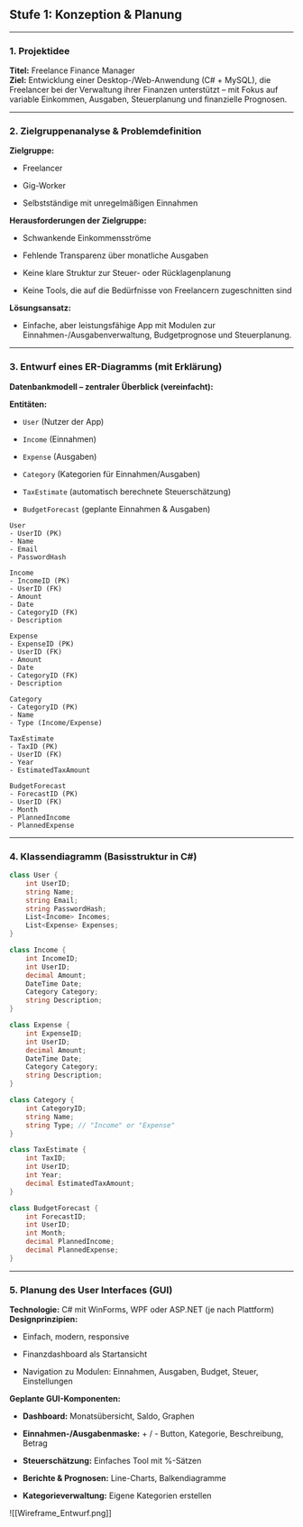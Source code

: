 ## **Stufe 1: Konzeption & Planung**

---

### **1. Projektidee**

**Titel:** Freelance Finance Manager  
**Ziel:** Entwicklung einer Desktop-/Web-Anwendung (C# + MySQL), die Freelancer bei der Verwaltung ihrer Finanzen unterstützt – mit Fokus auf variable Einkommen, Ausgaben, Steuerplanung und finanzielle Prognosen.

---

### **2. Zielgruppenanalyse & Problemdefinition**

**Zielgruppe:**

- Freelancer
    
- Gig-Worker
    
- Selbstständige mit unregelmäßigen Einnahmen
    

**Herausforderungen der Zielgruppe:**

- Schwankende Einkommensströme
    
- Fehlende Transparenz über monatliche Ausgaben
    
- Keine klare Struktur zur Steuer- oder Rücklagenplanung
    
- Keine Tools, die auf die Bedürfnisse von Freelancern zugeschnitten sind
    

**Lösungsansatz:**

- Einfache, aber leistungsfähige App mit Modulen zur Einnahmen-/Ausgabenverwaltung, Budgetprognose und Steuerplanung.
    

---

### **3. Entwurf eines ER-Diagramms (mit Erklärung)**

**Datenbankmodell – zentraler Überblick (vereinfacht):**

**Entitäten:**

- `User` (Nutzer der App)
    
- `Income` (Einnahmen)
    
- `Expense` (Ausgaben)
    
- `Category` (Kategorien für Einnahmen/Ausgaben)
    
- `TaxEstimate` (automatisch berechnete Steuerschätzung)
    
- `BudgetForecast` (geplante Einnahmen & Ausgaben)
    

```plaintext
User
- UserID (PK)
- Name
- Email
- PasswordHash

Income
- IncomeID (PK)
- UserID (FK)
- Amount
- Date
- CategoryID (FK)
- Description

Expense
- ExpenseID (PK)
- UserID (FK)
- Amount
- Date
- CategoryID (FK)
- Description

Category
- CategoryID (PK)
- Name
- Type (Income/Expense)

TaxEstimate
- TaxID (PK)
- UserID (FK)
- Year
- EstimatedTaxAmount

BudgetForecast
- ForecastID (PK)
- UserID (FK)
- Month
- PlannedIncome
- PlannedExpense
```

---

### **4. Klassendiagramm (Basisstruktur in C#)**

```csharp
class User {
    int UserID;
    string Name;
    string Email;
    string PasswordHash;
    List<Income> Incomes;
    List<Expense> Expenses;
}

class Income {
    int IncomeID;
    int UserID;
    decimal Amount;
    DateTime Date;
    Category Category;
    string Description;
}

class Expense {
    int ExpenseID;
    int UserID;
    decimal Amount;
    DateTime Date;
    Category Category;
    string Description;
}

class Category {
    int CategoryID;
    string Name;
    string Type; // "Income" or "Expense"
}

class TaxEstimate {
    int TaxID;
    int UserID;
    int Year;
    decimal EstimatedTaxAmount;
}

class BudgetForecast {
    int ForecastID;
    int UserID;
    int Month;
    decimal PlannedIncome;
    decimal PlannedExpense;
}
```

---

### **5. Planung des User Interfaces (GUI)**

**Technologie:** C# mit WinForms, WPF oder ASP.NET (je nach Plattform)  
**Designprinzipien:**

- Einfach, modern, responsive
    
- Finanzdashboard als Startansicht
    
- Navigation zu Modulen: Einnahmen, Ausgaben, Budget, Steuer, Einstellungen
    

**Geplante GUI-Komponenten:**

- **Dashboard:** Monatsübersicht, Saldo, Graphen
    
- **Einnahmen-/Ausgabenmaske:** + / - Button, Kategorie, Beschreibung, Betrag
    
- **Steuerschätzung:** Einfaches Tool mit %-Sätzen
    
- **Berichte & Prognosen:** Line-Charts, Balkendiagramme
    
- **Kategorieverwaltung:** Eigene Kategorien erstellen
    
![[Wireframe_Entwurf.png]]
